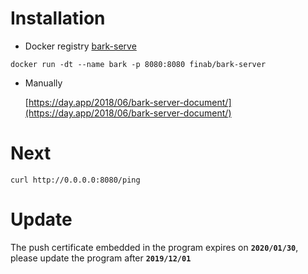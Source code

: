 # Installation

- Docker registry [bark-serve](https://hub.docker.com/r/finab/bark-server)
```shell
docker run -dt --name bark -p 8080:8080 finab/bark-server
```
- Manually

  [https://day.app/2018/06/bark-server-document/](https://day.app/2018/06/bark-server-document/)
  
# Next
```
curl http://0.0.0.0:8080/ping
```

# Update 

The push certificate embedded in the program expires on **`2020/01/30`**, please update the program after **`2019/12/01`**
